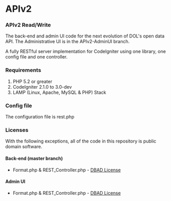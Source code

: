 APIv2
=====

### APIv2 Read/Write

The back-end and admin UI code for the next evolution of DOL's open data API.  The Administrative UI is in the APIv2-AdminUI branch.

A fully RESTful server implementation for CodeIgniter using one library, one config file and one controller.

### Requirements

1. PHP 5.2 or greater
2. CodeIgniter 2.1.0 to 3.0-dev
3. LAMP (Linux, Apache, MySQL & PHP) Stack

### Config file
The configuration file is rest.php

### Licenses
With the following exceptions, all of the code in this repository is public domain software.

#### Back-end (master branch)
* Format.php & REST_Controller.php - [DBAD License](http://philsturgeon.co.uk/code/dbad-license)

#### Admin UI
* Format.php & REST_Controller.php - [DBAD License](http://philsturgeon.co.uk/code/dbad-license)

